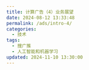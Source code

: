 ```yaml
---
title: 计算广告（4）业务展望
date: 2024-08-12 13:33:48
permalink: /ads/intro-4/
categories:
  - 技术
tags:
  - 搜广推
  - 人工智能和机器学习
updated: 2024-11-10 13:30:00
---
```

